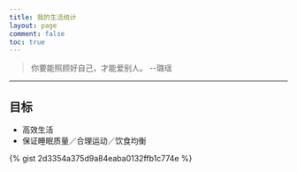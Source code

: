 ```yaml
---
title: 我的生活统计
layout: page
comment: false
toc: true
---
```



> 你要能照顾好自己，才能爱别人。 --璐瑶

---

## 目标
* 高效生活
* 保证睡眠质量／合理运动／饮食均衡

<!--
| 睡眠 | 运动 | 饮食 |
| :---| :--- | :--- |
| 8小时<br>晚上11点左右 - 早上7点左右 | 静脉曲张注意<br>健身房<br>游泳<br>跑步 | 早饭一定要吃<br>中饭晚饭按时<br>蔬菜／水果／牛奶／酸奶 |

## 统计结果

### 锻炼

### 睡觉

### 饮食

## 记录

### 记录结构

### 记录标签
- `date` 日期
- `sleep` 睡觉与起床时间
- `excersice` 运动
- <del>`shop` 购物</del>
- `health` 除吃饭外饮食
- `cook` 自己做饭
- `tooth` 刷牙
- `shower` 洗澡
- `poop` 厕：大号
- `nosepick` 挖鼻屎
- `finger` 咬指甲
- <del>`movie` 电视剧电影类放松</del>
- <del>`rest` 非夜晚打盹</del>
- <del>`due` 作业截止</del>
- <del>`exam` 考试</del>
- `life_score` 自我评价
- `study_score` 自我评价

### 生活记录 -->
{% gist 2d3354a375d9a84eaba0132ffb1c774e %}
